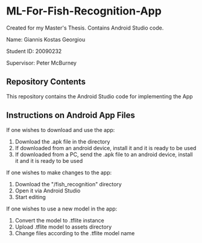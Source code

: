 # ML-For-Fish-Recognition-App
Created for my Master's Thesis. Contains Android Studio code.

Name: Giannis Kostas Georgiou

Student ID: 20090232

Supervisor: Peter McBurney

## Repository Contents

This repository contains the Android Studio code for implementing the App

## Instructions on Android App Files

If one wishes to download and use the app:
1. Download the .apk file in the directory
2. If downloaded from an android device, install it and it is ready to be used
3. If downloaded from a PC, send the .apk file to an android device, install it and it is ready to be used

If one wishes to make changes to the app:
1. Download the "/fish_recognition" directory
2. Open it via Android Studio
3. Start editing

If one wishes to use a new model in the app:
1. Convert the model to .tflite instance 
2. Upload .tflite model to assets directory
3. Change files according to the .tflite model name
